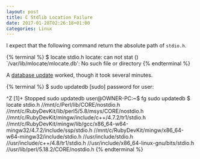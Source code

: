 ```yaml
---
layout: post
title: C Stdlib Location Failure
date: 2017-01-28T02:26:18+01:00
categories: Linux
---
```


I expect that the following command return the absolute path of
`stdio.h`.

{% terminal %}
$ locate stdio.h
locate: can not stat () `/var/lib/mlocate/mlocate.db': No such file or directory
{% endterminal %}

A [database update][26191] worked, though it took several minutes.

{% terminal %}
$ sudo updatedb
[sudo] password for user:

^Z
[1]+  Stopped                 sudo updatedb
user@OWNER-PC:~$ fg
sudo updatedb
$ locate stdio.h
//mnt/c/Perl/lib/CORE/nostdio.h
//mnt/c/RubyDevKit/lib/perl5/5.8/msys/CORE/nostdio.h
//mnt/c/RubyDevKit/mingw/include/c++/4.7.2/tr1/stdio.h
//mnt/c/RubyDevKit/mingw/lib/gcc/x86_64-w64-mingw32/4.7.2/include/ssp/stdio.h
//mnt/c/RubyDevKit/mingw/x86_64-w64-mingw32/include/stdio.h
//usr/include/stdio.h
//usr/include/c++/4.8/tr1/stdio.h
//usr/include/x86_64-linux-gnu/bits/stdio.h
//usr/lib/perl/5.18.2/CORE/nostdio.h
{% endterminal %}

[26191]: http://unix.stackexchange.com/a/26191/165042
